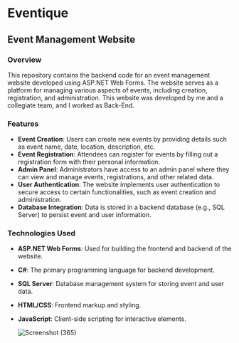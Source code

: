 # Eventique

## Event Management Website

### Overview
This repository contains the backend code for an event management website developed using ASP.NET Web Forms. The website serves as a platform for managing various aspects of events, including creation, registration, and administration. This website was developed by me and a collegiate team, and I worked as Back-End.

### Features
- **Event Creation**: Users can create new events by providing details such as event name, date, location, description, etc.
- **Event Registration**: Attendees can register for events by filling out a registration form with their personal information.
- **Admin Panel**: Administrators have access to an admin panel where they can view and manage events, registrations, and other related data.
- **User Authentication**: The website implements user authentication to secure access to certain functionalities, such as event creation and administration.
- **Database Integration**: Data is stored in a backend database (e.g., SQL Server) to persist event and user information.

### Technologies Used
- **ASP.NET Web Forms**: Used for building the frontend and backend of the website.
- **C#**: The primary programming language for backend development.
- **SQL Server**: Database management system for storing event and user data.
- **HTML/CSS**: Frontend markup and styling.
- **JavaScript**: Client-side scripting for interactive elements.

  ![Screenshot (365)](https://github.com/alaa2n/Eventique-Website/assets/142392919/db7402d3-8cb9-4eaa-844e-bfdaa9475c77)




